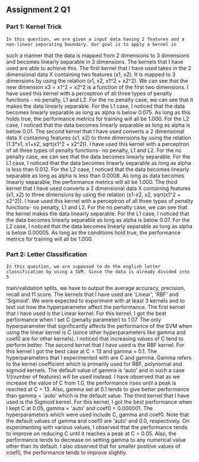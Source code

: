 ## Assignment 2 Q1

### Part 1: Kernel Trick
	In this question, we are given a input data having 2 features and a non-linear separating boundary. Our goal is to apply a kernel in
such a manner that the data is mapped from 2 dimensions to 3 dimensions and becomes linearly separable in 3 dimensions. The kernels that I
have used are able to achieve this. 
	The first kernel that I have used takes in the 2 dimensional data X containing two features (x1, x2). It is mapped to 3 dimensions
by using the relation (x1, x2, x1^2 + x2^2). We can see that the new dimension x3 = x1^2 + x2^2 is a function of the first two dimensions. 
I have used this kernel with a perceptron of all three types of penalty functions - no penalty, L1 and L2. For the no penalty case, we can 
see that it makes the data linearly separable. For the L1 case, I noticed that the data becomes linearly separable as long as alpha is below
0.075. As long as this holds true, the performance metrics for training will all be 1.000. For the L2 case, I noticed that the data becomes
linearly separable as long as alpha is below 0.01. 
	The second kernel that I have used converts a 2 dimensional data X containing features (x1, x2) to three dimensions by using the 
relation (1.3*x1, x1+x2, sqrt(x1^2 + x2^2)). I have used this kernel with a perceptron of all three types of penalty functions- no penalty, 
L1 and L2. For the no penalty case, we can see that the data becomes linearly separable. For the L1 case, I noticed that the data becomes 
linearly separable as long as alpha is less than 0.012. For the L2 case, I noticed that the data becomes linearly separable as long as alpha 
is less than 0.0008. As long as data becomes linearly separable, the performance metrics will all be 1.000.
	The third kernel that I have used converts a 2 dimensional data X containing features (x1, x2) to three dimensions by using the 
relation (x1-x2, x2, sqrt(x1^2 + x2^2)). I have used this kernel with a perceptron of all three types of penalty functions- no penalty, L1
and L2. For the no penalty case, we can see that the kernel makes the data linearly separable. For the L1 case, I noticed that the data
becomes linearly separable as long as alpha is below 0.07. For the L2 case, I noticed that the data becomes linearly separable as long as
alpha is below 0.00005. As long as the conditions hold true, the performance metrics for training will all be 1.000.

### Part 2: Letter Classification
	In this question, we are supposed to do the english letter classification by using a SVM. Since the data is already divided into 5
train/validation splits, we have to output the average accuracy, precision, recall and f1 score. The kernels that I have used are 'Linear', 
'RBF' and 'Sigmoid'. We were expected to experiment with at least 3 kernels and to test out how the hyperparameter affect the performance.
	The first kernel that I have used is the Linear kernel. For this kernel, I got the best performance when I set C (penalty
parameter) to 1.07. The only hyperparameter that significantly affects the performance of the SVM when using the linear kernel is C (since
other hyperparameters like gamma and coef0 are for other kernels). I noticed that increasing values of C tend to perform better.
	The second kernel that I have used is the RBF kernel. For this kernel I got the best case at C = 13 and gamma = 0.1. The
hyperparameters that I experimented with are C and gamma. Gamma refers to the kernel coefficient which is primarily used for RBF, polynomial
and sigmoid kernels. The default value of gamma is 'auto' and in such a case 1/(number of features) will be used instead. I have observed
that as we increase the value of C from 1.0, the performance rises until a peak is reached at C = 13. Also, gamma set at 0.1 tends to give
better performance than gamma = 'auto' which is the default value.
	The third kernel that I have used is the Sigmoid kernel. For this kernel, I got the best performance when I kept C at 0.05, gamma = 
'auto' and coef0 = 0.000001. The hyperparameters which were used include C, gamma and coef0. Note that the default values of gamma and coef0
are 'auto' and 0.0, respectively. On experimenting with various values, I observed that the performance tends to improve on reducing C until
it reaches a peak at C = 0.05. Also, the performance tends to decrease on setting gamma to any numerical value other than its default. I also
observed that for smaller positive values of coef0, the performance tends to improve slightly.
